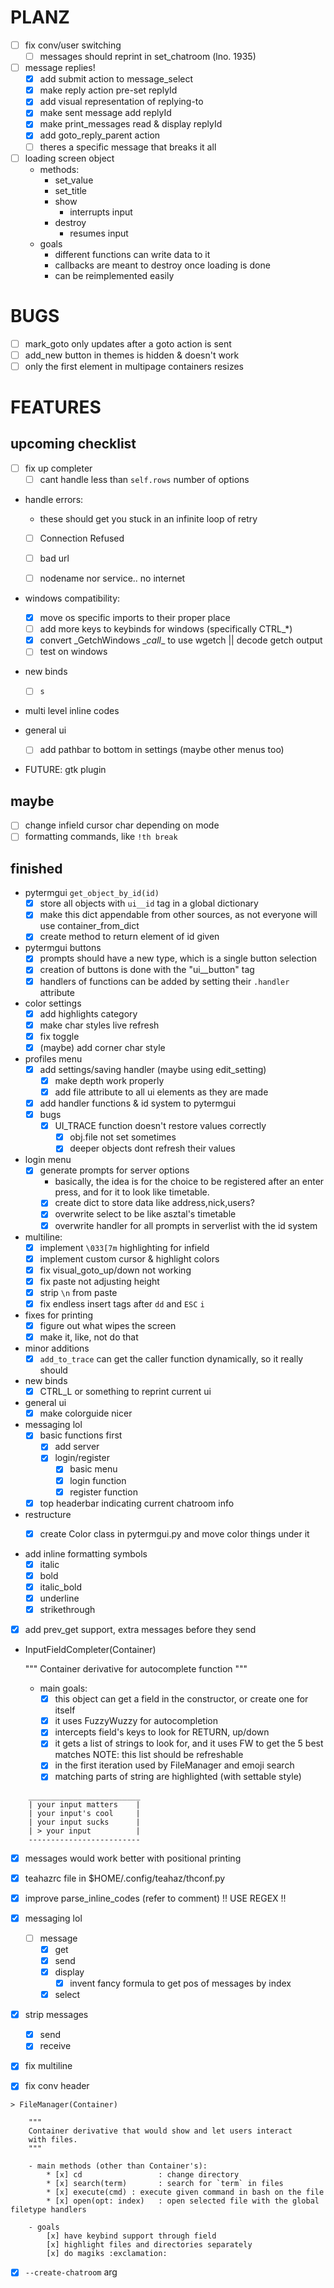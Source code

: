 # PLANZ
- [ ] fix conv/user switching
    - [ ] messages should reprint in set_chatroom (lno. 1935)

- [ ] message replies!
    - [x] add submit action to message_select
    - [x] make reply action pre-set replyId
    - [x] add visual representation of replying-to
    - [x] make sent message add replyId
    - [x] make print_messages read & display replyId
    - [x] add goto_reply_parent action
    - [ ] theres a specific message that breaks it all

- [ ] loading screen object
    - methods:
        + set_value
        + set_title
        + show
            * interrupts input
        + destroy
            * resumes input
    - goals
        + different functions can write data to it
        + callbacks are meant to destroy once loading is done
        + can be reimplemented easily

# BUGS
- [ ] mark_goto only updates after a goto action is sent
- [ ] add_new button in themes is hidden & doesn't work
- [ ] only the first element in multipage containers resizes

# FEATURES 
## upcoming checklist
- [ ] fix up completer
    - [ ] cant handle less than `self.rows` number of options

- handle errors:
    * these should get you stuck in an infinite loop of retry
    * [ ] Connection Refused
    * [ ] bad url
    * [ ] nodename nor service.. no internet


- windows compatibility:
    * [x] move os specific imports to their proper place
    * [ ] add more keys to keybinds for windows (specifically CTRL_*)
    * [x] convert \_GetchWindows \__call__ to use wgetch || decode getch output
    * [ ] test on windows

- new binds
    * [ ] `s` 

- multi level inline codes

- general ui
    * [ ] add pathbar to bottom in settings (maybe other menus too)
 
- FUTURE: gtk plugin

## maybe
- [ ] change infield cursor char depending on mode
- [ ] formatting commands, like `!th break`

## finished
- pytermgui `get_object_by_id(id)`
    * [x] store all objects with `ui__id` tag in a global dictionary
    * [x] make this dict appendable from other sources, as not everyone will use container_from_dict
    * [x] create method to return element of id given

- pytermgui buttons
    * [x] prompts should have a new type, which is a single button selection
    * [x] creation of buttons is done with the "ui__button" tag
    * [x] handlers of functions can be added by setting their `.handler` attribute

- color settings
    * [x] add highlights category
    * [x] make char styles live refresh
    * [x] fix <space> toggle
    * [x] (maybe) add corner char style

- profiles menu
    * [x] add settings/saving handler (maybe using edit_setting)
        + [x] make depth work properly
        + [x] add file attribute to all ui elements as they are made
    * [x] add handler functions & id system to pytermgui
    * [x] bugs
        + [x] UI_TRACE function doesn't restore values correctly
            - [x] obj.file not set sometimes
            - [x] deeper objects dont refresh their values

- login menu
    * [x] generate prompts for server options
        + basically, the idea is for the choice to be registered after an enter press, and for it to look like timetable.
        + [x] create dict to store data like address,nick,users?
        + [x] overwrite select to be like asztal's timetable
        + [x] overwrite handler for all prompts in serverlist with the id system

- multiline:
    * [x] implement `\033[7m` highlighting for infield
    * [x] implement custom cursor & highlight colors
    * [x] fix visual_goto_up/down not working
    * [x] fix paste not adjusting height
    * [x] strip `\n` from paste
    * [x] fix endless insert tags after `dd` and `ESC` `i`

- fixes for printing
    * [x] figure out what wipes the screen
    * [x] make it, like, not do that

- minor additions
    * [x] `add_to_trace` can get the caller function dynamically, so it really should

- new binds
    * [x] CTRL_L or something to reprint current ui

- general ui
    * [x] make colorguide nicer

- messaging lol
    * [x] basic functions first
        + [x] add server
        + [x] login/register
            - [x] basic menu
            - [x] login function
            - [x] register function

    * [x] top headerbar indicating current chatroom info

- restructure
    * [x] create Color class in pytermgui.py and move color things under it


- add inline formatting symbols
    + [x] italic
    + [x] bold
    + [x] italic_bold
    + [x] underline
    + [x] strikethrough

- [x] add prev_get support, extra messages before they send

- InputFieldCompleter(Container)

    """
    Container derivative for autocomplete function
    """

    - main goals:
        * [x] this object can get a field in the constructor,
          or create one for itself
        * [x] it uses FuzzyWuzzy for autocompletion
        * [x] intercepts field's keys to look for RETURN, up/down
        * [x] it gets a list of strings to look for, and it uses
          FW to get the 5 best matches
          NOTE: this list should be refreshable
        * [x] in the first iteration used by FileManager and emoji
          search
        * [x] matching parts of string are highlighted (with settable
          style)

```
    _________________________
    | your input matters    |
    | your input's cool     |
    | your input sucks      |
    | > your input          |
    -------------------------
```
- [x] messages would work better with positional printing

- [x] teahazrc file in $HOME/.config/teahaz/thconf.py

- [x] improve parse_inline_codes (refer to comment) !! USE REGEX !!

- [x] messaging lol
    * [ ] message
        + [x] get
        + [x] send
        + [x] display
            - [x] invent fancy formula to get pos of messages by index
        + [x] select

- [x] strip messages
    + [x] send
    + [x] receive

- [x] fix multiline
- [x] fix conv header

```
> FileManager(Container)

    """
    Container derivative that would show and let users interact
    with files.
    """

    - main methods (other than Container's):
        * [x] cd                 : change directory
        * [x] search(term)       : search for `term` in files
        * [x] execute(cmd) : execute given command in bash on the file
        * [x] open(opt: index)   : open selected file with the global filetype handlers

    - goals
        [x] have keybind support through field
        [x] highlight files and directories separately
        [x] do magiks :exclamation:
```

- [x] `--create-chatroom` arg
